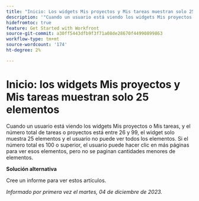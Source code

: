 ```yaml
---
title: "Inicio: Los widgets Mis proyectos y Mis tareas muestran solo 25 elementos"
description: '"Cuando un usuario está viendo los widgets Mis proyectos o Mis tareas, y el número total de tareas o proyectos está entre 26 y 99, el widget solo muestra 25 elementos y el usuario no puede ver todos los elementos. Si el número total es 100 o superior, el usuario puede hacer clic en más páginas para ver esos elementos, pero un número menor de elementos no están paginados".'
hidefromtoc: true
feature: Get Started with Workfront
source-git-commit: a30ff5443dfb9f3f71a08de28670f44990899863
workflow-type: tm+mt
source-wordcount: '174'
ht-degree: 2%

---
```



# Inicio: los widgets Mis proyectos y Mis tareas muestran solo 25 elementos

Cuando un usuario está viendo los widgets Mis proyectos o Mis tareas, y el número total de tareas o proyectos está entre 26 y 99, el widget solo muestra 25 elementos y el usuario no puede ver todos los elementos. Si el número total es 100 o superior, el usuario puede hacer clic en más páginas para ver esos elementos, pero no se paginan cantidades menores de elementos.

**Solución alternativa**

Cree un informe para ver estos artículos.

_Informado por primera vez el martes, 04 de diciembre de 2023._
